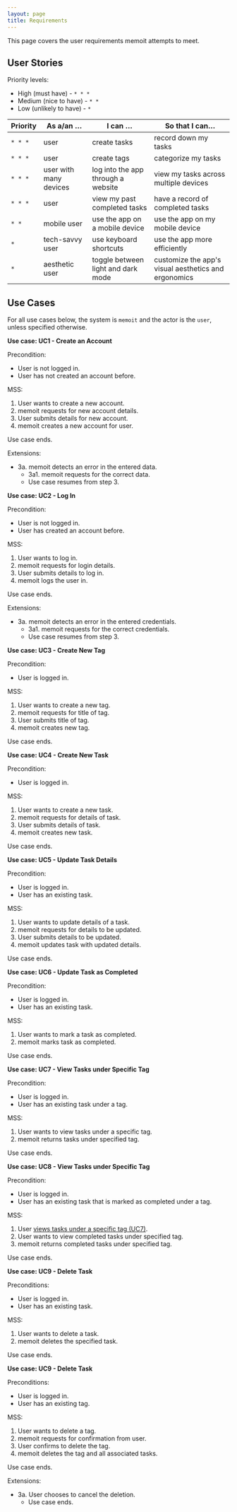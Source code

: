 ```yaml
---
layout: page
title: Requirements
---
```


This page covers the user requirements memoit attempts to meet.

## **User Stories**

Priority levels:

- High (must have) - `* * *`
- Medium (nice to have) - `* *`
- Low (unlikely to have) - `*`

| Priority | As a/an …​             | I can …​                           | So that I can…​                                      |
| -------- | ---------------------- | ---------------------------------- | ---------------------------------------------------- |
| `* * *`  | user                   | create tasks                       | record down my tasks                                 |
| `* * *`  | user                   | create tags                        | categorize my tasks                                  |
| `* * *`  | user with many devices | log into the app through a website | view my tasks across multiple devices                |
| `* * *`  | user                   | view my past completed tasks       | have a record of completed tasks                     |
| `* *`    | mobile user            | use the app on a mobile device     | use the app on my mobile device                      |
| `*`      | tech-savvy user        | use keyboard shortcuts             | use the app more efficiently                         |
| `*`      | aesthetic user         | toggle between light and dark mode | customize the app's visual aesthetics and ergonomics |

## **Use Cases**

For all use cases below, the system is `memoit` and the actor is the `user`, unless specified otherwise.

**Use case: UC1 - Create an Account**

Precondition:

- User is not logged in.
- User has not created an account before.

MSS:

1. User wants to create a new account.
2. memoit requests for new account details.
3. User submits details for new account.
4. memoit creates a new account for user.

Use case ends.

Extensions:

- 3a. memoit detects an error in the entered data.
  - 3a1. memoit requests for the correct data.
  - Use case resumes from step 3.

**Use case: UC2 - Log In**

Precondition:

- User is not logged in.
- User has created an account before.

MSS:

1. User wants to log in.
2. memoit requests for login details.
3. User submits details to log in.
4. memoit logs the user in.

Use case ends.

Extensions:

- 3a. memoit detects an error in the entered credentials.
  - 3a1. memoit requests for the correct credentials.
  - Use case resumes from step 3.

**Use case: UC3 - Create New Tag**

Precondition:

- User is logged in.

MSS:

1. User wants to create a new tag.
2. memoit requests for title of tag.
3. User submits title of tag.
4. memoit creates new tag.

Use case ends.

**Use case: UC4 - Create New Task**

Precondition:

- User is logged in.

MSS:

1. User wants to create a new task.
2. memoit requests for details of task.
3. User submits details of task.
4. memoit creates new task.

Use case ends.

**Use case: UC5 - Update Task Details**

Precondition:

- User is logged in.
- User has an existing task.

MSS:

1. User wants to update details of a task.
2. memoit requests for details to be updated.
3. User submits details to be updated.
4. memoit updates task with updated details.

Use case ends.

**Use case: UC6 - Update Task as Completed**

Precondition:

- User is logged in.
- User has an existing task.

MSS:

1. User wants to mark a task as completed.
2. memoit marks task as completed.

Use case ends.

**Use case: UC7 - View Tasks under Specific Tag**

Precondition:

- User is logged in.
- User has an existing task under a tag.

MSS:

1. User wants to view tasks under a specific tag.
2. memoit returns tasks under specified tag.

Use case ends.

**Use case: UC8 - View Tasks under Specific Tag**

Precondition:

- User is logged in.
- User has an existing task that is marked as completed under a tag.

MSS:

1. User <u>views tasks under a specific tag (UC7)</u>.
2. User wants to view completed tasks under specified tag.
3. memoit returns completed tasks under specified tag.

Use case ends.

**Use case: UC9 - Delete Task**

Preconditions:

- User is logged in.
- User has an existing task.

MSS:

1. User wants to delete a task.
2. memoit deletes the specified task.

Use case ends.

**Use case: UC9 - Delete Task**

Preconditions:

- User is logged in.
- User has an existing tag.

MSS:

1. User wants to delete a tag.
2. memoit requests for confirmation from user.
3. User confirms to delete the tag.
4. memoit deletes the tag and all associated tasks.

Use case ends.

Extensions:

- 3a. User chooses to cancel the deletion.
  - Use case ends.
